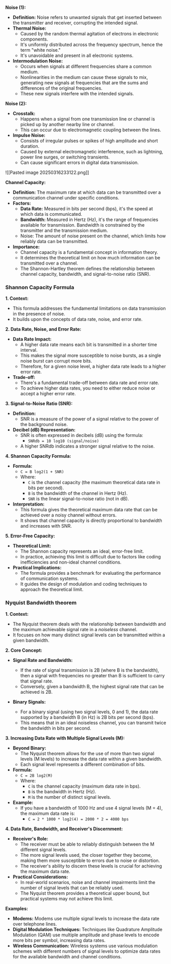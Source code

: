 **Noise (1):**
- **Definition:** Noise refers to unwanted signals that get inserted between the transmitter and receiver, corrupting the intended signal.
- **Thermal Noise:**
    - Caused by the random thermal agitation of electrons in electronic components.
    - It's uniformly distributed across the frequency spectrum, hence the term "white noise."
    - It's unavoidable and present in all electronic systems.
- **Intermodulation Noise:**
    - Occurs when signals at different frequencies share a common medium.
    - Nonlinearities in the medium can cause these signals to mix, generating new signals at frequencies that are the sums and differences of the original frequencies.
    - These new signals interfere with the intended signals.

**Noise (2):**
- **Crosstalk:**
    - Happens when a signal from one transmission line or channel is picked up by another nearby line or channel.
    - This can occur due to electromagnetic coupling between the lines.
- **Impulse Noise:**
    - Consists of irregular pulses or spikes of high amplitude and short duration.
    - Caused by external electromagnetic interference, such as lightning, power line surges, or switching transients.
    - Can cause significant errors in digital data transmission.

![[Pasted image 20250316233122.png]]


**Channel Capacity:**
- **Definition:** The maximum rate at which data can be transmitted over a communication channel under specific conditions.
- **Factors:**
    - **Data Rate:** Measured in bits per second (bps), it's the speed at which data is communicated.
    - **Bandwidth:** Measured in Hertz (Hz), it's the range of frequencies available for transmission. Bandwidth is constrained by the transmitter and the transmission medium.
    - Noise: The amount of noise present on the channel, which limits how reliably data can be transmitted.
- **Importance:**
    - Channel capacity is a fundamental concept in information theory.
    - It determines the theoretical limit on how much information can be transmitted over a channel.
    - The Shannon-Hartley theorem defines the relationship between channel capacity, bandwidth, and signal-to-noise ratio (SNR).

### Shannon Capacity Formula
**1. Context:**
- This formula addresses the fundamental limitations on data transmission in the presence of noise.
- It builds upon the concepts of data rate, noise, and error rate.

**2. Data Rate, Noise, and Error Rate:**
- **Data Rate Impact:**
    - A higher data rate means each bit is transmitted in a shorter time interval.
    - This makes the signal more susceptible to noise bursts, as a single noise burst can corrupt more bits.
    - Therefore, for a given noise level, a higher data rate leads to a higher error rate.
- **Trade-off:**
    - There's a fundamental trade-off between data rate and error rate.
    - To achieve higher data rates, you need to either reduce noise or accept a higher error rate.

**3. Signal-to-Noise Ratio (SNR):**
- **Definition:**
    - SNR is a measure of the power of a signal relative to the power of the background noise.
- **Decibel (dB) Representation:**
    - SNR is often expressed in decibels (dB) using the formula:
        - `SNRdb = 10 log10 (signal/noise)`
    - A higher SNRdb indicates a stronger signal relative to the noise.

**4. Shannon Capacity Formula:**
- **Formula:**
    - `C = B log2(1 + SNR)`
    - Where:
        - `C` is the channel capacity (the maximum theoretical data rate in bits per second).
        - `B` is the bandwidth of the channel in Hertz (Hz).
        - `SNR` is the linear signal-to-noise ratio (not in dB).
- **Interpretation:**
    - This formula gives the theoretical maximum data rate that can be achieved over a noisy channel without errors.
    - It shows that channel capacity is directly proportional to bandwidth and increases with SNR.

**5. Error-Free Capacity:**
- **Theoretical Limit:**
    - The Shannon capacity represents an ideal, error-free limit.
    - In practice, achieving this limit is difficult due to factors like coding inefficiencies and non-ideal channel conditions.
- **Practical Implications:**
    - The formula provides a benchmark for evaluating the performance of communication systems.
    - It guides the design of modulation and coding techniques to approach the theoretical limit.


### Nyquist Bandwidth theorem 

**1. Context:**
- The Nyquist theorem deals with the relationship between bandwidth and the maximum achievable signal rate in a _noiseless_ channel.
- It focuses on how many distinct signal levels can be transmitted within a given bandwidth.

**2. Core Concept:**
- **Signal Rate and Bandwidth:**
    - If the rate of signal transmission is 2B (where B is the bandwidth), then a signal with frequencies no greater than B is sufficient to carry that signal rate.  
    - Conversely, given a bandwidth B, the highest signal rate that can be achieved is 2B.
    
- **Binary Signals:**
    - For a binary signal (using two signal levels, 0 and 1), the data rate supported by a bandwidth B (in Hz) is 2B bits per second (bps).
    - This means that in an ideal noiseless channel, you can transmit twice the bandwidth in bits per second.  

**3. Increasing Data Rate with Multiple Signal Levels (M):**
- **Beyond Binary:**
    - The Nyquist theorem allows for the use of more than two signal levels (M levels) to increase the data rate within a given bandwidth.
    - Each signal level represents a different combination of bits.
- **Formula:**
    - `C = 2B log2(M)`
    - Where:
        - `C` is the channel capacity (maximum data rate in bps).
        - `B` is the bandwidth in Hertz (Hz).
        - `M` is the number of distinct signal levels.
- **Example:**
    - If you have a bandwidth of 1000 Hz and use 4 signal levels (M = 4), the maximum data rate is:
        - `C = 2 * 1000 * log2(4) = 2000 * 2 = 4000 bps`

**4. Data Rate, Bandwidth, and Receiver's Discernment:**
- **Receiver's Role:**
    - The receiver must be able to reliably distinguish between the M different signal levels.
    - The more signal levels used, the closer together they become, making them more susceptible to errors due to noise or distortion.
    - The receiver's ability to discern these levels is crucial for achieving the maximum data rate.
- **Practical Considerations:**
    - In real-world scenarios, noise and channel impairments limit the number of signal levels that can be reliably used.
    - The Nyquist theorem provides a theoretical upper bound, but practical systems may not achieve this limit.  
        

**Examples:**
- **Modems:** Modems use multiple signal levels to increase the data rate over telephone lines.
- **Digital Modulation Techniques:** Techniques like Quadrature Amplitude Modulation (QAM) use multiple amplitude and phase levels to encode more bits per symbol, increasing data rates.  
- **Wireless Communication:** Wireless systems use various modulation schemes with different numbers of signal levels to optimize data rates for the available bandwidth and channel conditions.